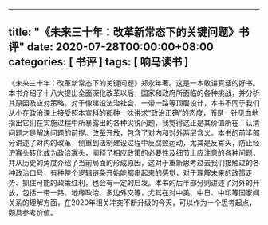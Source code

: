 
---
title: "《未来三十年：改革新常态下的关键问题》书评"
date: 2020-07-28T00:00:00+08:00
categories: [ 书评 ]
tags: [ 响马读书 ]
---

 《未来三十年：改革新常态下的关键问题》郑永年著。这是一本敢讲真话的好书。本书介绍了十八大提出全面深化改革以后，国家和政府所面临的各种挑战，并分析其原因及应对策略。对于像建设法治社会、一带一路等顶层设计，本书不同于我们从小在政治课上接受照本宣科的那种一味讲求“政治正确”的态度，而是一针见血地指出它们在实施过程中所暴露出的各种尖锐问题，我觉得这正是其价值所在：认清问题才是解决问题的前提。改革开放，包含了对内和对外两层含义。本书的前半部分讲述了对内的改革，侧重到法制建设过程中反腐败运动，尤其是反寡头，防止经济寡头转化成为政治寡头，阐释了相应政策的必要性及细节上应注意的各种问题，并从历史的角度介绍了当前局面的形成原因，这对于重新思考过去我们接触过的各种政治口号，有种整个逻辑链条开始能都串起来的感觉，对于理解未来的政策走势、抓住可能的政策红利，也会有一定的启发。本书的后半部分则讲述了对外的开放，包括一带一路、地缘政治、多边外交等，尤其在对中美、中日、中印等国家间关系的理解方面，在2020年相关冲突不断升级的今天，可以作为一个思考起点，颇具参考价值。

